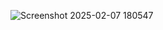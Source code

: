![Screenshot 2025-02-07 180547](https://github.com/user-attachments/assets/1e2d399e-951e-45fc-aa44-2e9acaf348c9)
